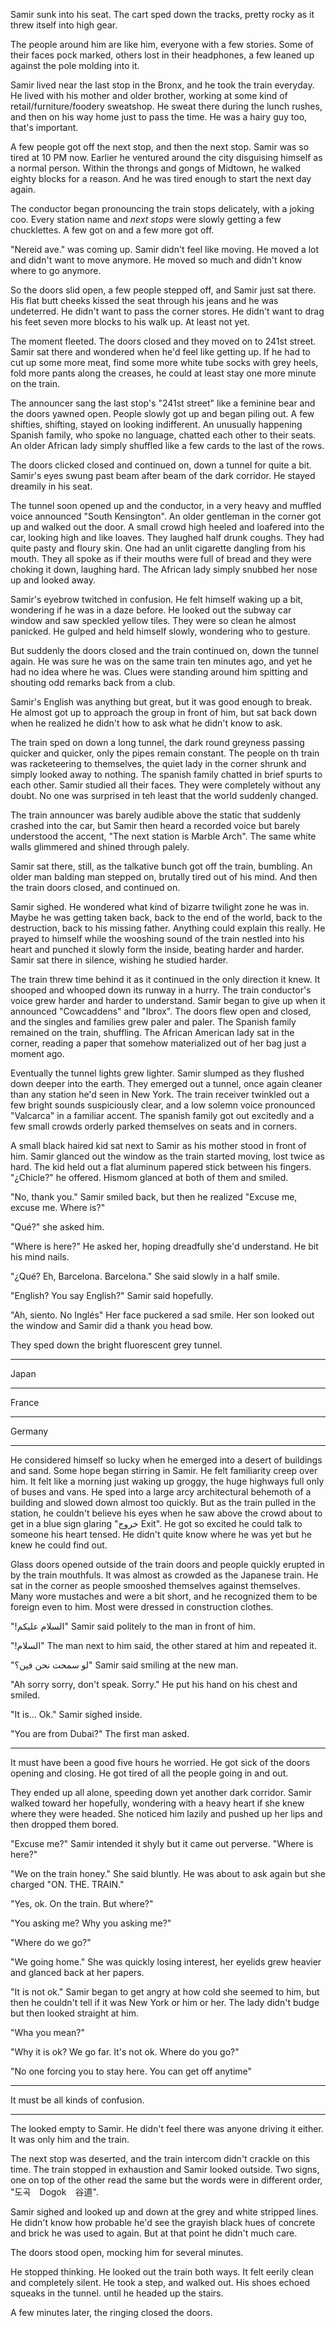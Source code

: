 Samir sunk into his seat. The cart sped down the tracks, pretty rocky as it threw itself into high gear.

The people around him are like him, everyone with a few stories. Some of their faces pock marked, others lost in their headphones, a few leaned up against the pole molding into it.

Samir lived near the last stop in the Bronx, and he took the train everyday. He lived with his mother and older brother, working at some kind of retail/furniture/foodery sweatshop. He sweat there during the lunch rushes, and then on his way home just to pass the time. He was a hairy guy too, that's important.

A few people got off the next stop, and then the next stop. Samir was so tired at 10 PM now. Earlier he ventured around the city disguising himself as a normal person. Within the throngs and gongs of Midtown, he walked eighty blocks for a reason. And he was tired enough to start the next day again.

The conductor began pronouncing the train stops delicately, with a joking coo. Every station name and _next stops_ were slowly getting a few chucklettes. A few got on and a few more got off.

"Nereid ave." was coming up. Samir didn't feel like moving. He moved a lot and didn't want to move anymore. He moved so much and didn't know where to go anymore.

So the doors slid open, a few people stepped off, and Samir just sat there. His flat butt cheeks kissed the seat through his jeans and he was undeterred. He didn't want to pass the corner stores. He didn't want to drag his feet seven more blocks to his walk up. At least not yet.

The moment fleeted. The doors closed and they moved on to 241st street. Samir sat there and wondered when he'd feel like getting up. If he had to cut up some more meat, find some more white tube socks with grey heels, fold more pants along the creases, he could at least stay one more minute on the train.

The announcer sang the last stop's "241st street" like a feminine bear and the doors yawned open. People slowly got up and began piling out. A few shifties, shifting, stayed on looking indifferent. An unusually happening Spanish family, who spoke no language, chatted each other to their seats. An older African lady simply shuffled like a few cards to the last of the rows.

The doors clicked closed and continued on, down a tunnel for quite a bit. Samir's eyes swung past beam after beam of the dark corridor. He stayed dreamily in his seat.

The tunnel soon opened up and the conductor, in a very heavy and muffled voice announced "South Kensington". An older gentleman in the corner got up and walked out the door. A small crowd high heeled and loafered into the car, looking high and like loaves. They laughed half drunk coughs. They had quite pasty and floury skin. One had an unlit cigarette dangling from his mouth. They all spoke as if their mouths were full of bread and they were choking it down, laughing hard. The African lady simply snubbed her nose up and looked away.

Samir's eyebrow twitched in confusion. He felt himself waking up a bit, wondering if he was in a daze before. He looked out the subway car window and saw speckled yellow tiles. They were so clean he almost panicked. He gulped and held himself slowly, wondering who to gesture.

But suddenly the doors closed and the train continued on, down the tunnel again. He was sure he was on the same train ten minutes ago, and yet he had no idea where he was. Clues were standing around him spitting and shouting odd remarks back from a club.

Samir's English was anything but great, but it was good enough to break. He almost got up to approach the group in front of him, but sat back down when he realized he didn't how to ask what he didn't know to ask.

The train sped on down a long tunnel, the dark round greyness passing quicker and quicker, only the pipes remain constant. The people on th train was racketeering to themselves, the quiet lady in the corner shrunk and simply looked away to nothing. The spanish family chatted in brief spurts to each other. Samir studied all their faces. They were completely without any doubt. No one was surprised in teh least that the world suddenly changed.

The train announcer was barely audible above the static that suddenly crashed into the car, but Samir then heard a recorded voice but barely understood the accent, "The next station is Marble Arch". The same white walls glimmered and shined through palely.

Samir sat there, still, as the talkative bunch got off the train, bumbling. An older man balding man stepped on, brutally tired out of his mind. And then the train doors closed, and continued on.

Samir sighed. He wondered what kind of bizarre twilight zone he was in. Maybe he was getting taken back, back to the end of the world, back to the destruction, back to his missing father. Anything could explain this really. He prayed to himself while the wooshing sound of the train nestled into his heart and punched it slowly form the inside, beating harder and harder. Samir sat there in silence, wishing he studied harder.

The train threw time behind it as it continued in the only direction it knew. It shooped and whooped down its runway in a hurry. The train conductor's voice grew harder and harder to understand. Samir began to give up when it announced "Cowcaddens" and "Ibrox". The doors flew open and closed, and the singles and families grew paler and paler. The Spanish family remained on the train, shuffling. The African American lady sat in the corner, reading a paper that somehow materialized out of her bag just a moment ago.



Eventually the tunnel lights grew lighter. Samir slumped as they flushed down deeper into the earth. They emerged out a tunnel, once again cleaner than any station he'd seen in New York. The train receiver twinkled out a few bright sounds suspiciously clear, and a low solemn voice pronounced "Valcarca" in a familiar accent. The spanish family got out excitedly and a few small crowds orderly parked themselves on seats and in corners.

A small black haired kid sat next to Samir as his mother stood in front of him. Samir glanced out the window as the train started moving, lost twice as hard. The kid held out a flat aluminum papered stick between his fingers. "¿Chicle?" he offered. Hismom glanced at both of them and smiled.

"No, thank you." Samir smiled back, but then he realized "Excuse me, excuse me. Where is?"

"Qué?" she asked him.

"Where is here?" He asked her, hoping dreadfully she'd understand. He bit his mind nails.

"¿Qué? Eh, Barcelona. Barcelona." She said slowly in a half smile.

"English? You say English?" Samir said hopefully.

"Ah, siento. No Inglés" Her face puckered a sad smile. Her son looked out the window and Samir did a thank you head bow.

They sped down the bright fluorescent grey tunnel.

----

Japan



---

France

----


Germany

---

He considered himself so lucky when he emerged into a desert of buildings and sand. Some hope began stirring in Samir. He felt familiarity creep over him. It felt like a morning just waking up groggy, the huge highways full only of buses and vans. He sped into a large arcy architectural behemoth of a building and slowed down almost too quickly. But as the train pulled in the station, he couldn't believe his eyes when he saw above the crowd about to get in a blue sign glaring "خروج Exit". He got so excited he could talk to someone his heart tensed. He didn't quite know where he was yet but he knew he could find out.

Glass doors opened outside of the train doors and people quickly erupted in by the train mouthfuls. It was almost as crowded as the Japanese train. He sat in the corner as people smooshed themselves against themselves. Many wore mustaches and were a bit short, and he recognized them to be foreign even to him. Most were dressed in construction clothes.

"!السلام عليكم" Samir said politely to the man in front of him.

"!السلام" The man next to him said, the other stared at him and repeated it.

"لو سمحت نحن فين؟" Samir said smiling at the new man.

"Ah sorry sorry, don't speak. Sorry." He put his hand on his chest and smiled.

"It is... Ok." Samir sighed inside.

"You are from Dubai?" The first man asked.

------

It must have been a good five hours he worried. He got sick of the doors opening and closing. He got tired of all the people going in and out.

They ended up all alone, speeding down yet another dark corridor. Samir walked toward her hopefully, wondering with a heavy heart if she knew where they were headed. She noticed him lazily and pushed up her lips and then dropped them bored.

"Excuse me?" Samir intended it shyly but it came out perverse. "Where is here?"

"We on the train honey." She said bluntly. He was about to ask again but she charged "ON. THE. TRAIN."

"Yes, ok. On the train. But where?"

"You asking me? Why you asking me?"

"Where do we go?"

"We going home." She was quickly losing interest, her eyelids grew heavier and glanced back at her papers.

"It is not ok." Samir began to get angry at how cold she seemed to him, but then he couldn't tell if it was New York or him or her. The lady didn't budge but then looked straight at him.

"Wha you mean?"

"Why it is ok? We go far. It's not ok. Where do you go?"




"No one forcing you to stay here. You can get off anytime"

------

It must be all kinds of confusion.

-------

The looked empty to Samir. He didn't feel there was anyone driving it either. It was only him and the train.

The next stop was deserted, and the train intercom didn't crackle on this time. The train stopped in exhaustion and Samir looked outside. Two signs, one on top of the other read the same but the words were in different order, "도곡　Dogok　谷道".

Samir sighed and looked up and down at the grey and white stripped lines. He didn't know how probable he'd see the grayish black hues of concrete and brick he was used to again. But at that point he didn't much care.

The doors stood open, mocking him for several minutes.

He stopped thinking. He looked out the train both ways. It felt eerily clean and completely silent. He took a step, and walked out. His shoes echoed squeaks in the tunnel. until he headed up the stairs.

A few minutes later, the ringing closed the doors.
